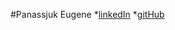 
#Panassjuk Eugene
*[linkedIn](https://www.linkedin.com/feed/)
*[gitHub](https://github.com/eugeniyScotch)
